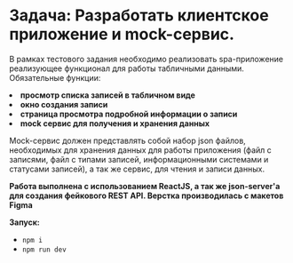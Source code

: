 # Задача: Разработать клиентское приложение и mock-сервис.

В рамках тестового задания необходимо реализовать spa-приложение реализующее функционал для работы табличными данными.
Обязательные функции:

**<li> просмотр списка записей в табличном виде**
**<li> окно создания записи**
**<li> страница просмотра подробной информации о записи**
**<li> mock сервис для получения и хранения данных**

Mock-сервис должен представлять собой набор json файлов, необходимых для хранения данных для работы приложения (файл с записями,
файл с типами записей, информационными системами и статусами записей), а так же сервис, для чтения и записи данных.

**Работа выполнена с использованием ReactJS, а так же json-server'а для создания фейкового REST API. Верстка производилась с макетов Figma**

**Запуск:**
* `npm i`
* `npm run dev`
